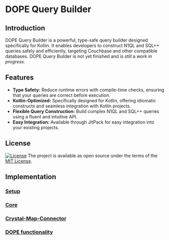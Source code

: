 # DOPE Query Builder

## Introduction

DOPE Query Builder is a powerful, type-safe query builder designed specifically for Kotlin. It enables developers to construct N1QL and SQL++
queries safely and efficiently, targeting Couchbase and other compatible databases. DOPE Query Builder is not yet finished and is still a *work
in progress*.

## Features

* **Type Safety:** Reduce runtime errors with compile-time checks, ensuring that your queries are correct before execution.
* **Kotlin-Optimized:** Specifically designed for Kotlin, offering idiomatic constructs and seamless integration with Kotlin projects.
* **Flexible Query Construction:** Build complex N1QL and SQL++ queries using a fluent and intuitive API.
* **Easy Integration:** Available through JitPack for easy integration into your existing projects.

## License

[![License](http://img.shields.io/:license-mit-blue.svg?style=flat-square)](http://badges.mit-license.org)
The project is available as open source under the terms of the [MIT License](./LICENSE).

## Implementation

### [**Setup**](https://github.com/ergon/dope-query-builder/wiki/%5B0%5D-Setup-Guide)

### [**Core**](https://github.com/ergon/dope-query-builder/wiki/%5B1%5D-Core)

### [**Crystal-Map-Connector**](https://github.com/ergon/dope-query-builder/wiki/%5B2%5D-Crystal%E2%80%90Map%E2%80%90Connector)

### [**DOPE functionality**](https://github.com/ergon/dope-query-builder/wiki/%5B3%5D-DOPE-functionality)
